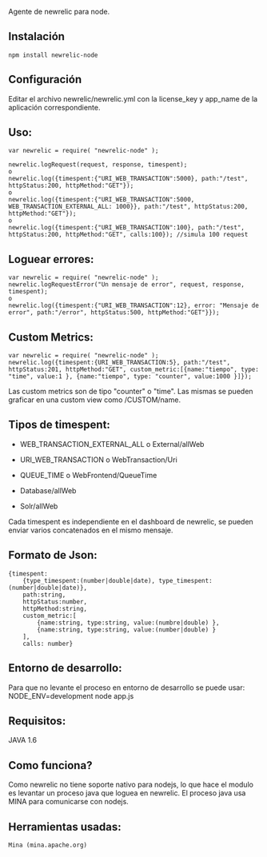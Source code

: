 Agente de newrelic para node.

## Instalación
	npm install newrelic-node

## Configuración
Editar el archivo newrelic/newrelic.yml con la license_key y app_name de la aplicación correspondiente.

## Uso:
	var newrelic = require( "newrelic-node" );
	
	newrelic.logRequest(request, response, timespent);
	o
	newrelic.log({timespent:{"URI_WEB_TRANSACTION":5000}, path:"/test", httpStatus:200, httpMethod:"GET"});
	o
	newrelic.log({timespent:{"URI_WEB_TRANSACTION":5000, WEB_TRANSACTION_EXTERNAL_ALL: 1000}}, path:"/test", httpStatus:200, httpMethod:"GET"});
	o
	newrelic.log({timespent:{"URI_WEB_TRANSACTION":100}, path:"/test", httpStatus:200, httpMethod:"GET", calls:100}); //simula 100 request
	
## Loguear errores:
	var newrelic = require( "newrelic-node" );
	newrelic.logRequestError("Un mensaje de error", request, response, timespent);
	o
	newrelic.log({timespent:{"URI_WEB_TRANSACTION":12}, error: "Mensaje de error", path:"/error", httpStatus:500, httpMethod:"GET"}});		

## Custom Metrics:
	var newrelic = require( "newrelic-node" );
	newrelic.log({timespent:{URI_WEB_TRANSACTION:5}, path:"/test", httpStatus:201, httpMethod:"GET", custom_metric:[{name:"tiempo", type: "time", value:1 }, {name:"tiempo", type: "counter", value:1000 }]});

Las custom metrics son de tipo "counter" o "time". Las mismas se pueden graficar en una custom view como /CUSTOM/name.

## Tipos de timespent:
- WEB_TRANSACTION_EXTERNAL_ALL o External/allWeb

- URI_WEB_TRANSACTION o WebTransaction/Uri

- QUEUE_TIME o WebFrontend/QueueTime

- Database/allWeb

- Solr/allWeb

Cada timespent es independiente en el dashboard de newrelic, se pueden enviar varios concatenados en el mismo mensaje.

## Formato de Json:
	{timespent:
		{type_timespent:(number|double|date), type_timespent:(number|double|date)},
		path:string, 
		httpStatus:number, 
		httpMethod:string, 
		custom_metric:[
			{name:string, type:string, value:(numbre|double) }, 
			{name:string, type:string, value:(number|double) }
		],
		calls: number}

## Entorno de desarrollo:
Para que no levante el proceso en entorno de desarrollo se puede usar:
	NODE_ENV=development node app.js

## Requisitos:
JAVA 1.6

## Como funciona?
Como newrelic no tiene soporte nativo para nodejs, lo que hace el modulo es levantar un proceso java que loguea en newrelic. El proceso java usa MINA para comunicarse con nodejs.

## Herramientas usadas:
	Mina (mina.apache.org)



